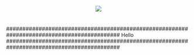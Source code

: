 <p align="center"><img src="https://user-images.githubusercontent.com/75953873/177235245-18684f89-9634-41ed-b838-d3db45ce094c.png"></p>

<h1 align="center"></h1>
###########################################################################################
Hello
###########################################################################################

